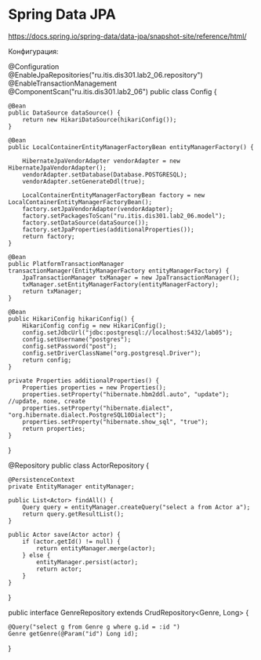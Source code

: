 # Spring Data JPA

https://docs.spring.io/spring-data/data-jpa/snapshot-site/reference/html/




Конфигурация:

@Configuration
@EnableJpaRepositories("ru.itis.dis301.lab2_06.repository")
@EnableTransactionManagement
@ComponentScan("ru.itis.dis301.lab2_06")
public class Config {

    @Bean
    public DataSource dataSource() {
        return new HikariDataSource(hikariConfig());
    }

    @Bean
    public LocalContainerEntityManagerFactoryBean entityManagerFactory() {

        HibernateJpaVendorAdapter vendorAdapter = new HibernateJpaVendorAdapter();
        vendorAdapter.setDatabase(Database.POSTGRESQL);
        vendorAdapter.setGenerateDdl(true);

        LocalContainerEntityManagerFactoryBean factory = new LocalContainerEntityManagerFactoryBean();
        factory.setJpaVendorAdapter(vendorAdapter);
        factory.setPackagesToScan("ru.itis.dis301.lab2_06.model");
        factory.setDataSource(dataSource());
        factory.setJpaProperties(additionalProperties());
        return factory;
    }

    @Bean
    public PlatformTransactionManager transactionManager(EntityManagerFactory entityManagerFactory) {
        JpaTransactionManager txManager = new JpaTransactionManager();
        txManager.setEntityManagerFactory(entityManagerFactory);
        return txManager;
    }

    @Bean
    public HikariConfig hikariConfig() {
        HikariConfig config = new HikariConfig();
        config.setJdbcUrl("jdbc:postgresql://localhost:5432/lab05");
        config.setUsername("postgres");
        config.setPassword("post");
        config.setDriverClassName("org.postgresql.Driver");
        return config;
    }

    private Properties additionalProperties() {
        Properties properties = new Properties();
        properties.setProperty("hibernate.hbm2ddl.auto", "update"); //update, none, create
        properties.setProperty("hibernate.dialect", "org.hibernate.dialect.PostgreSQL10Dialect");
        properties.setProperty("hibernate.show_sql", "true");
        return properties;
    }
}

@Repository
public class ActorRepository {

    @PersistenceContext
    private EntityManager entityManager;

    public List<Actor> findAll() {
        Query query = entityManager.createQuery("select a from Actor a");
        return query.getResultList();
    }

    public Actor save(Actor actor) {
        if (actor.getId() != null) {
            return entityManager.merge(actor);
        } else {
            entityManager.persist(actor);
            return actor;
        }
    }

}


public interface GenreRepository extends CrudRepository<Genre, Long> {

    @Query("select g from Genre g where g.id = :id ")
    Genre getGenre(@Param("id") Long id);
}